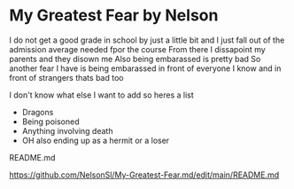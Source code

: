 # **My Greatest Fear by Nelson**

 I do not get a good grade in school by just a little bit and I just fall out of the admission average needed fpor the course
 From there I dissapoint my parents and they disown me
 Also being embarassed is pretty bad
 So another fear I have is being embarassed in front of everyone I know and in front of strangers thats bad too
 
 I don't know what else I want to add so heres a list
 + Dragons
 + Being poisoned
 + Anything involving death
 + OH also ending up as a hermit or a loser

README.md

https://github.com/NelsonSl/My-Greatest-Fear.md/edit/main/README.md
